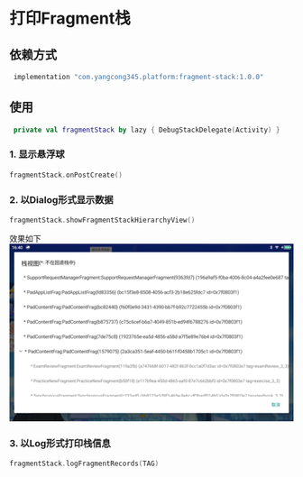 # 打印Fragment栈

## 依赖方式

```groovy
 implementation "com.yangcong345.platform:fragment-stack:1.0.0"
```

## 使用

```kotlin
 private val fragmentStack by lazy { DebugStackDelegate(Activity) }
```

### 1. 显示悬浮球

```kotlin
fragmentStack.onPostCreate()
```

### 2. 以Dialog形式显示数据

```kotlin
fragmentStack.showFragmentStackHierarchyView()
```

效果如下
![img](./img/Screenshot_20240118_164052.png)

### 3. 以Log形式打印栈信息

```kotlin
fragmentStack.logFragmentRecords(TAG)
```